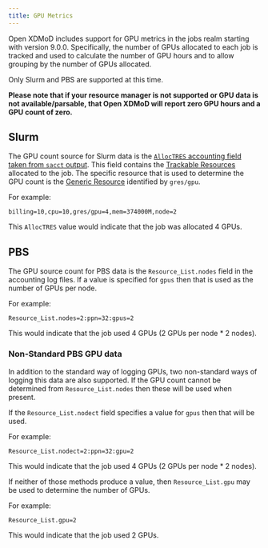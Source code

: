 ```yaml
---
title: GPU Metrics
---
```


Open XDMoD includes support for GPU metrics in the jobs realm starting with
version 9.0.0.  Specifically, the number of GPUs allocated to each job is
tracked and used to calculate the number of GPU hours and to allow grouping by
the number of GPUs allocated.

Only Slurm and PBS are supported at this time.

**Please note that if your resource manager is not supported or GPU data is not
available/parsable, that Open XDMoD will report zero GPU hours and a GPU count
of zero.**

## Slurm

The GPU count source for Slurm data is the [`AllocTRES` accounting field taken
from `sacct` output][slurm-sacct-alloctres].  This field contains the
[Trackable Resources][slurm-tres] allocated to the job.  The specific resource
that is used to determine the GPU count is the [Generic Resource][slurm-gres]
identified by `gres/gpu`.

For example:

```
billing=10,cpu=10,gres/gpu=4,mem=374000M,node=2
```

This `AllocTRES` value would indicate that the job was allocated 4 GPUs.

## PBS

The GPU source count for PBS data is the `Resource_List.nodes` field in the
accounting log files.  If a value is specified for `gpus` then that is used as
the number of GPUs per node.

For example:

```
Resource_List.nodes=2:ppn=32:gpus=2
```

This would indicate that the job used 4 GPUs (2 GPUs per node * 2 nodes).

### Non-Standard PBS GPU data

In addition to the standard way of logging GPUs, two non-standard ways of
logging this data are also supported.  If the GPU count cannot be determined
from `Resource_List.nodes` then these will be used when present.

If the `Resource_List.nodect` field specifies a value for `gpus` then that will
be used.

For example:

```
Resource_List.nodect=2:ppn=32:gpu=2
```

This would indicate that the job used 4 GPUs (2 GPUs per node * 2 nodes).

If neither of those methods produce a value, then `Resource_List.gpu` may be
used to determine the number of GPUs.

For example:

```
Resource_List.gpu=2
```

This would indicate that the job used 2 GPUs.

[slurm-sacct-alloctres]: https://slurm.schedmd.com/sacct.html#OPT_AllocTres
[slurm-tres]: https://slurm.schedmd.com/tres.html
[slurm-gres]: https://slurm.schedmd.com/gres.html
